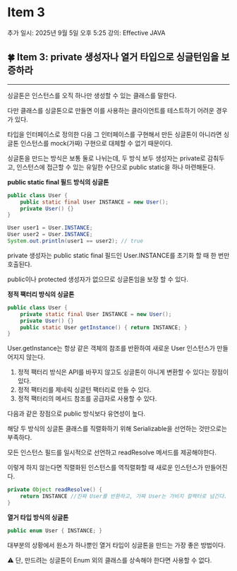# Item 3

추가 일시: 2025년 9월 5일 오후 5:25
강의: Effective JAVA

## 🍀 Item 3: private 생성자나 열거 타입으로 싱글턴임을 보증하라

---

싱글톤은 인스턴스를 오직 하나만 생성할 수 있는 클래스를 말한다.

다만 클래스를 싱글톤으로 만들면 이를 사용하는 클라이언트를 테스트하기 어려운 경우가 있다.

타입을 인터페이스로 정의한 다음 그 인터페이스를 구현해서 만든 싱글톤이 아니라면 싱글톤 인스턴스를 mock(가짜) 구현으로 대체할 수 없기 때문이다.

싱글톤을 만드는 방식은 보통 둘로 나뉘는데, 두 방식 보두 생성자는 private로 감춰두고, 인스턴스에 접근할 수 있는 유일한 수단으로 public static을 하나 마련해둔다.

**public static final 필드 방식의 싱글톤**

```java
public class User {
	public static final User INSTANCE = new User();
	private User() {}
}

User user1 = User.INSTANCE;
User user2 = User.INSTANCE;
System.out.println(user1 == user2); // true
```

private 생성자는 public static final 필드인 User.INSTANCE를 초기화 할 때 한 번만 호출된다.

public이나 protected 생성자가 없으므로 싱글톤임을 보장 할 수 있다.

**정적 팩터리 방식의 싱글톤**

```java
public class User {
	private static final User INSTANCE = new User();
	private User() {}
	public static User getInstance() { return INSTANCE; }
}
```

User.getInstance는 항상 같은 객체의 참조를 반환하여 새로운 User 인스턴스가 만들어지지 않는다.

1. 정적 팩터리 방식은 API를 바꾸지 않고도 싱글톤이 아니게 변환할 수 있다는 장점이 있다.
2. 정적 팩터리를 제네릭 싱글턴 팩터리로 만들 수 있다.
3. 정적 팩터리의 메서드 참조를 공급자로 사용할 수 있다.

다음과 같은 장점으로 public 방식보다 유연성이 높다.

해당 두 방식의 싱글톤 클래스를 직렬화하기 위해 Serializable을 선언하는 것만으로는 부족하다.

모든 인스턴스 필드를 일시적으로 선언하고 readResolve 메서드를 제공해야한다.

이렇게 하지 않는다면 직렬화된 인스턴스를 역직렬화할 때 새로운 인스턴스가 만들어진다.

```java
private Object readResolve() {
	return INSTANCE //진짜 User를 반환하고, 가짜 User는 가비지 컬렉터로 넘긴다.
}
```

**열거 타입 방식의 싱글톤**

```java
public enum User { INSTANCE; }
```

대부분의 상황에서 원소가 하나뿐인 열거 타입이 싱글톤을 만드는 가장 좋은 방법이다.

⚠️ 단, 만드려는 싱글톤이 Enum 외의 클래스를 상속해야 한다면 사용할 수 없다.